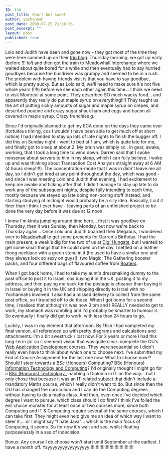 ```yaml
---
ID: 134
post_title: Short but sweet
author: yochannah
post_date: 2008-07-25 21:38:36
post_excerpt: ""
layout: post
published: true
---
```

Lolo and Judith have been and gone now - they got most of the time they were here summed up on their <a href="http://laurence-judith.thegeekcartel.com/blog/">trip blog</a>. Thursday morning, we got up early (before 9! *lol*) and then got the train to Meadowhall Interchange where we waited about quite bored for a while and then eventually had to say hurried goodbyes because the busdriver was grumpy and seemed to be in a rush. The problem with having friends visit is that you have to say goodbye, which is pretty sucky. But as Lolo said, we'll need to make sure it's not five whole years (!!!!) before we see each other again this time... I think we need to visit Montreal at some point. They described SO much wacky food... and apparently they really do put maple syrup on everything!!!! They taught us the art of putting sickly amounts of sugar and maple syrup on crepes, and described poutine and crazy sugar shack ham and eggs and bacon all covered in maple syrup. Crazy frenchies *g*. 

Since I'd originally planned to get my ECA done on the days they came over (fortuitous timing, cos I wouldn't have been able to get much off at short notice) I had intended to stay up lots of late nights to finish the bugger off. I did this on Sunday night - went to bed at 1 am, which is quite late for me, and finally got to sleep at about 2. My brain was simply so.. in gear, awake, working, that I took a long time to wind down. Darren said that I spoke nonsense about servers to him in my sleep, which I can fully believe. I woke up and was thinking about Transaction Cost Analysis straight away at 6 AM (4 hours sleep!!!!). The concentration-mode that I was in didn't leave me all day, so I didn't get tired at any point throughout the day, which was good - and since I was meeting Lolo and Judith that evening, I had excitement to keep me awake and ticking after that. I didn't manage to stay up late to do work any of the subsequent nights, despite fully intending to each time, mostly because we stayed up late doing non-boring stuff instead, and starting studying at midnight would probably be a silly idea. Basically, I cut it finer than I think I ever have - leaving parts of an unfinished project to be done the very day before it was due at 12 noon. 

I know I'm kinda jumping around time here... first it was goodbye on Thursday, then it was Sunday, then Monday, but now we're back to Thursday again... Once Lolo and Judith boarded their Megabus, I wandered over to <a href="http://www.meadowhall.co.uk/website/">Meadowhall</a> to get some presents for Darren's Birthday. I had the main present, a week's dig for the two of us at <a href="http://www.jorvik-viking-centre.co.uk/hungate/training/arch-live1.htm">Dig! Hungate</a>, but I wanted to get some small things that he could open on the day. I settled on a leather thong necklace with a green stone in it (he used to have a similar one and they always look so sexy on guys!), two Magic: The Gathering booster packs, and four different bags of flavoured coffee from <a href="http://www.boaters.co.uk/">Boaters</a>. 

When I got back home, I had to take my aunt's dressmaking dummy to the post office to post it to Israel, cos buying it in the UK, posting it to my address, and then paying me back for the postage is cheaper than buying it in Israel or buying it in the UK and shipping directly to Israel with no Yochannahs involved. I also had a missed delivery to collect from the same post office, so I trundled off to do those. When I got home for a second time, I realised that although it was now 3 pm and I REALLY needed to get to work, my stomach was rumbling and I'd probably be smarter to humour it. So eventually I finally did get to work, with less than 24 hours to go. 

Luckily, I was in my element that afternoon. By 11ish I had completed my final version, all referenced up with pretty diagrams and calculations and attachments. I'm a bit awestruck / lost now. For 2 years or more I had this long-term (or so it seemed) vision that was quite clear: complete the OU's <a href="http://www3.open.ac.uk/courses/bin/p12.dll?Q02C39">Web Application Development</a> courses. They were sequential so I didn't really even have to think about which one to choose next. I've submitted my End of Course Assignment for the last one now. What to choose now!? Should I steer towards a <a href="http://www3.open.ac.uk/courses/bin/p12.dll?Q01B29">BSc (Honours) Computing</a>? <a href="http://www3.open.ac.uk/courses/bin/p12.dll?Q01B13">BSc (Honours) Information Technology and Computing</a>? I'd originally thought I might go for a <a href="http://www3.open.ac.uk/courses/bin/p12.dll?Q01B20">BSc (Honours) Technology </a>, nabbing a Diploma in IT on the way... but I only chose that because it was an IT-related subject that didn't include a mandatory Maths course, which I really didn't want to do. But since then the OU has changed the curriculum and I can do the Computing degrees without having to do a maths class. And then, even once I've decided which degree I want to pursue, which class should I do first? I think I've foiled the evil choice monster for at least once or two courses more, since both Computing and IT & Computing require several of the same courses, which I can take first. They might even help give me an idea of which way I want to steer it.... or I might say "I hate Java"... which is the main focus of Computing, it seems. So for now it's wait and see, whilst floating purposelessly in a sea of indecision. 

Bonus: Any course I do choose won't start until September at the earliest. I have a month off. Yayyyyyyyyyyyyyyyyy!!!!!!!!!!!!!!!!!!!!!!!!!!!!!!!!!!!